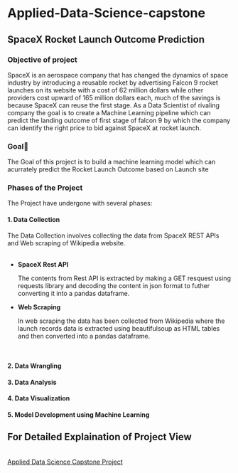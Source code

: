 # Applied-Data-Science-capstone
## SpaceX Rocket Launch Outcome Prediction
### Objective of project
SpaceX is an aerospace company that has changed the dynamics of 
space industry by introducing a reusable rocket by advertising Falcon 
9 rocket launches on its website with a cost of 62 million dollars 
while other providers cost upward of 165 million dollars each, much 
of the savings is because SpaceX can reuse the first stage. As a Data 
Scientist of rivaling company the goal is to create a Machine Learning 
pipeline which can predict the landing outcome of first stage of 
falcon 9 by which the company can identify the right price to bid 
against SpaceX at rocket launch. <br>
<h3>Goal🎯</h3>
The Goal of this project is to build a machine learning model which can acurrately predict the Rocket Launch Outcome based on Launch site<br>
<h3>Phases of the Project</h3>
The Project have undergone with several phases:
<h4>1. Data Collection</h4>
The Data Collection involves collecting the data from SpaceX REST APIs and Web scraping of Wikipedia website. <br><br>
<ul>
  <li><b>SpaceX Rest API</b>
    <p>The contents from Rest API is extracted by making a GET resquest using requests library and decoding the content in json format to futher converting it into a pandas dataframe.</p>
  </li>
  <li><b>Web Scraping</b>
    <p>In web scraping the data has been collected from Wikipedia where the launch records data is extracted using beautifulsoup as HTML tables and then converted into a pandas dataframe.</p>
  </li>
</ul>
<br>
<h4>2. Data Wrangling</h4>
<h4>3. Data Analysis</h4>
<h4>4. Data Visualization</h4>
<h4>5. Model Development using Machine Learning</h4>
<h2>For Detailed Explaination of Project View</h2> <br>
<a href ="https://github.com/SahaniGuruPrasad/Applied-Data-Science-capstone/blob/main/Ds-capstone%20presentation.pdf">Applied Data Science Capstone Project</a>
